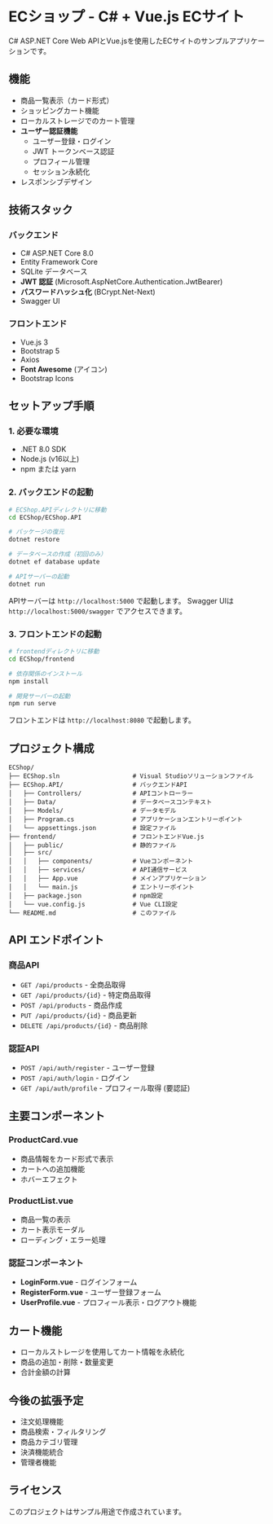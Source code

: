 # ECショップ - C# + Vue.js ECサイト

C# ASP.NET Core Web APIとVue.jsを使用したECサイトのサンプルアプリケーションです。

## 機能

- 商品一覧表示（カード形式）
- ショッピングカート機能
- ローカルストレージでのカート管理
- **ユーザー認証機能**
  - ユーザー登録・ログイン
  - JWT トークンベース認証
  - プロフィール管理
  - セッション永続化
- レスポンシブデザイン

## 技術スタック

### バックエンド
- C# ASP.NET Core 8.0
- Entity Framework Core
- SQLite データベース
- **JWT 認証** (Microsoft.AspNetCore.Authentication.JwtBearer)
- **パスワードハッシュ化** (BCrypt.Net-Next)
- Swagger UI

### フロントエンド
- Vue.js 3
- Bootstrap 5
- Axios
- **Font Awesome** (アイコン)
- Bootstrap Icons

## セットアップ手順

### 1. 必要な環境
- .NET 8.0 SDK
- Node.js (v16以上)
- npm または yarn

### 2. バックエンドの起動

```bash
# ECShop.APIディレクトリに移動
cd ECShop/ECShop.API

# パッケージの復元
dotnet restore

# データベースの作成（初回のみ）
dotnet ef database update

# APIサーバーの起動
dotnet run
```

APIサーバーは `http://localhost:5000` で起動します。
Swagger UIは `http://localhost:5000/swagger` でアクセスできます。

### 3. フロントエンドの起動

```bash
# frontendディレクトリに移動
cd ECShop/frontend

# 依存関係のインストール
npm install

# 開発サーバーの起動
npm run serve
```

フロントエンドは `http://localhost:8080` で起動します。

## プロジェクト構成

```
ECShop/
├── ECShop.sln                    # Visual Studioソリューションファイル
├── ECShop.API/                   # バックエンドAPI
│   ├── Controllers/              # APIコントローラー
│   ├── Data/                     # データベースコンテキスト
│   ├── Models/                   # データモデル
│   ├── Program.cs                # アプリケーションエントリーポイント
│   └── appsettings.json          # 設定ファイル
├── frontend/                     # フロントエンドVue.js
│   ├── public/                   # 静的ファイル
│   ├── src/
│   │   ├── components/           # Vueコンポーネント
│   │   ├── services/             # API通信サービス
│   │   ├── App.vue               # メインアプリケーション
│   │   └── main.js               # エントリーポイント
│   ├── package.json              # npm設定
│   └── vue.config.js             # Vue CLI設定
└── README.md                     # このファイル
```

## API エンドポイント

### 商品API
- `GET /api/products` - 全商品取得
- `GET /api/products/{id}` - 特定商品取得
- `POST /api/products` - 商品作成
- `PUT /api/products/{id}` - 商品更新
- `DELETE /api/products/{id}` - 商品削除

### 認証API
- `POST /api/auth/register` - ユーザー登録
- `POST /api/auth/login` - ログイン
- `GET /api/auth/profile` - プロフィール取得 (要認証)

## 主要コンポーネント

### ProductCard.vue
- 商品情報をカード形式で表示
- カートへの追加機能
- ホバーエフェクト

### ProductList.vue
- 商品一覧の表示
- カート表示モーダル
- ローディング・エラー処理

### 認証コンポーネント
- **LoginForm.vue** - ログインフォーム
- **RegisterForm.vue** - ユーザー登録フォーム
- **UserProfile.vue** - プロフィール表示・ログアウト機能

## カート機能

- ローカルストレージを使用してカート情報を永続化
- 商品の追加・削除・数量変更
- 合計金額の計算

## 今後の拡張予定

- 注文処理機能
- 商品検索・フィルタリング
- 商品カテゴリ管理
- 決済機能統合
- 管理者機能

## ライセンス

このプロジェクトはサンプル用途で作成されています。
